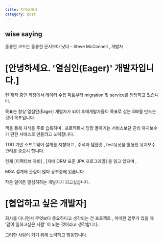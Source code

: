 ```yaml
---
title: 자기소개서
category: post
---
```


wise saying
-----------
훌륭한 코드는 훌륭한 문서보다 낫다 - Steve McConnell , 개발자


# [안녕하세요. '열심인(Eager)' 개발자입니다.]

현 재직 중인 직장에서 데이터 수집 파트부터 migration 및 service를 담당하고 있습니다.

목표는 항상 열심인(Eager) 개발자가 되어 후배개발자들이 목표로 삼는 SW를 만드는 것이 목표입니다.

책을 통해 지식을 주로 습득하며 , 프로젝트시 당장 돌아가는 서비스보단 관리 유지보수가 편한 서비스로 만들려고 노력합니다.

TDD 기반 소프트웨어 설계를 지향하고 , 주석과 템플릿 , test유닛을 활용한 유지보수 관리를 중요시 합니다.

현재 [이펙티브 자바] , [자바 ORM 표준 JPA 프로그래밍] 을 읽고 있으며 ,

MSA 설계에 관심이 많아 공부중에 있습니다.

작은 일이든 열심히하는 개발자가 되고싶습니다.

# [협업하고 싶은 개발자]

회사를 다니면서 무엇보다 중요하다고 생각되는 건 프로젝트 , 어떠한 업무가 있을 때 '같이 일하고싶은 사람' 이 되는 것이라고 생각합니다.

그러한 사람이 되기 위해 노력하고 행동합니다.
